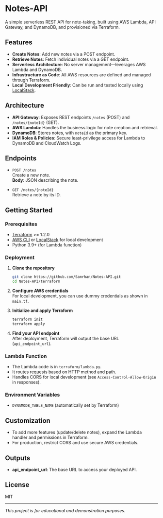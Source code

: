# Notes-API

A simple serverless REST API for note-taking, built using AWS Lambda, API Gateway, and DynamoDB, and provisioned via Terraform.

## Features

- **Create Notes**: Add new notes via a POST endpoint.
- **Retrieve Notes**: Fetch individual notes via a GET endpoint.
- **Serverless Architecture**: No server management—leverages AWS Lambda and DynamoDB.
- **Infrastructure as Code**: All AWS resources are defined and managed through Terraform.
- **Local Development Friendly**: Can be run and tested locally using [LocalStack](https://github.com/localstack/localstack).

## Architecture

- **API Gateway**: Exposes REST endpoints `/notes` (POST) and `/notes/{noteId}` (GET).
- **AWS Lambda**: Handles the business logic for note creation and retrieval.
- **DynamoDB**: Stores notes, with `noteId` as the primary key.
- **IAM Roles & Policies**: Secure least-privilege access for Lambda to DynamoDB and CloudWatch Logs.

## Endpoints

- `POST /notes`  
  Create a new note.  
  **Body**: JSON describing the note.

- `GET /notes/{noteId}`  
  Retrieve a note by its ID.

## Getting Started

### Prerequisites

- [Terraform](https://www.terraform.io/) >= 1.2.0
- [AWS CLI](https://aws.amazon.com/cli/) or [LocalStack](https://github.com/localstack/localstack) for local development
- Python 3.9+ (for Lambda function)

### Deployment

1. **Clone the repository**
   ```sh
   git clone https://github.com/Samrhan/Notes-API.git
   cd Notes-API/terraform
   ```

2. **Configure AWS credentials**  
   For local development, you can use dummy credentials as shown in `main.tf`.

3. **Initialize and apply Terraform**
   ```sh
   terraform init
   terraform apply
   ```

4. **Find your API endpoint**  
   After deployment, Terraform will output the base URL (`api_endpoint_url`).

### Lambda Function

- The Lambda code is in `terraform/lambda.py`.
- It routes requests based on HTTP method and path.
- Handles CORS for local development (see `Access-Control-Allow-Origin` in responses).

### Environment Variables

- `DYNAMODB_TABLE_NAME` (automatically set by Terraform)

## Customization

- To add more features (update/delete notes), expand the Lambda handler and permissions in Terraform.
- For production, restrict CORS and use secure AWS credentials.

## Outputs

- **api_endpoint_url**: The base URL to access your deployed API.

## License

MIT

---

*This project is for educational and demonstration purposes.*